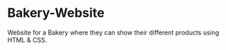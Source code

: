 # Bakery-Website
Website for a Bakery where they can show their different products using HTML &amp; CSS.
